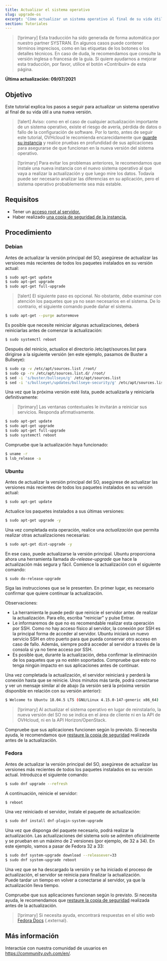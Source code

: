 ```yaml
---
title: Actualizar el sistema operativo
slug: upgrade-os
excerpt: 'Cómo actualizar un sistema operativo al final de su vida útil'
section: Tutoriales
---
```


> [!primary]
> Esta traducción ha sido generada de forma automática por nuestro partner SYSTRAN. En algunos casos puede contener términos imprecisos, como en las etiquetas de los botones o los detalles técnicos. En caso de duda, le recomendamos que consulte la versión inglesa o francesa de la guía. Si quiere ayudarnos a mejorar esta traducción, por favor, utilice el botón «Contribuir» de esta página.
>

**Última actualización: 09/07/2021**

## Objetivo

Este tutorial explica los pasos a seguir para actualizar un sistema operativo al final de su vida útil a una nueva versión.

> [!alert]
> Aviso: como en el caso de cualquier actualización importante de un sistema operativo, existe el riesgo de avería, pérdida de datos o fallo de la configuración de software.
> Por lo tanto, antes de seguir este tutorial, OVHcloud le recomienda encarecidamente que [guarde su instancia](../guardar_copia_de_seguridad_de_una_instancia) y realice pruebas en profundidad de sus aplicaciones para asegurarse de que funcionan en la nueva versión del sistema operativo.
>

> [!primary]
> Para evitar los problemas anteriores, le recomendamos que instale una nueva instancia con el nuevo sistema operativo al que vaya a realizar la actualización y que luego mire los datos.
> Todavía puede ser necesario analizar las diferencias en su aplicación, pero el sistema operativo probablemente sea más estable.
>

## Requisitos

- Tener un [acceso root al servidor.](../conectarse_como_usuario_root_y_establecer_una_contrasena/)
- Haber realizado [una copia de seguridad de la instancia.](../guardar_copia_de_seguridad_de_una_instancia)

## Procedimiento

### Debian

Antes de actualizar la versión principal del SO, asegúrese de actualizar las versiones más recientes de todos los paquetes instalados en su versión actual:

```bash
$ sudo apt-get update
$ sudo apt-get upgrade
$ sudo apt-get full-upgrade
```

> [!alert]
> El siguiente paso es opcional.
> No obstante, debe examinar con atención los paquetes que ya no sean necesarios en el sistema. De lo contrario, el siguiente comando puede dañar el sistema. 
>

```bash
$ sudo apt-get --purge autoremove
```

Es posible que necesite reiniciar algunas actualizaciones, deberá reiniciarlas antes de comenzar la actualización:

```bash
$ sudo systemctl reboot
```

Después del reinicio, actualice el directorio /etc/apt/sources.list para dirigirse a la siguiente versión (en este ejemplo, pasamos de Buster a Bullseye):

```bash
$ sudo cp -v /etc/apt/sources.list /root/
$ sudo cp -rv /etc/apt/sources.list.d/ /root/
$ sed -i 's/buster/bullseye/g' /etc/apt/sources.list
$ sed -i 's/bullseye\/updates/bullseye-security/g' /etc/apt/sources.list
```

Una vez que la próxima versión esté lista, puede actualizarla y reiniciarla definitivamente:

> [!primary]
> Las ventanas contextuales le invitarán a reiniciar sus servicios. Responda afirmativamente.
>

```bash
$ sudo apt-get update
$ sudo apt-get upgrade
$ sudo apt-get full-upgrade
$ sudo systemctl reboot
```

Compruebe que la actualización haya funcionado:

```bash
$ uname -r
$ lsb_release -a
```

### Ubuntu

Antes de actualizar la versión principal del SO, asegúrese de actualizar las versiones más recientes de todos los paquetes instalados en su versión actual:

```sh
$ sudo apt-get update
```

Actualice los paquetes instalados a sus últimas versiones:

```sh
$ sudo apt-get upgrade -y
```

Una vez completada esta operación, realice una *actualización* que permita realizar otras actualizaciones necesarias:

```sh
$ sudo apt-get dist-upgrade -y
```

En ese caso, puede actualizarse la versión principal. Ubuntu proporciona ahora una herramienta llamada *do-release-upgrade* que hace la actualización más segura y fácil. Comience la actualización con el siguiente comando:

```sh
$ sudo do-release-upgrade
```

Siga las instrucciones que se le presenten. En primer lugar, es necesario confirmar que quiere continuar la actualización.

Observaciones:

- La herramienta le puede pedir que reinicie el servidor antes de realizar la actualización. Para ello, escriba "reiniciar" y pulse Entrar.
- Le informaremos de que no es recomendable realizar esta operación por SSH. Como no hay acceso físico al servidor, la conexión por SSH es la principal forma de acceder al servidor.
Ubuntu iniciará un nuevo servicio SSH en otro puerto para que pueda conservar otro acceso en caso de fallo. Además, siempre podrá acceder al servidor a través de la consola si ya no tiene acceso por SSH.
- Es posible que, durante la actualización, deba confirmar la eliminación de los paquetes que ya no estén soportados. Compruebe que esto no tenga ningún impacto en sus aplicaciones antes de continuar.

Una vez completada la actualización, el servidor reiniciará y perderá la conexión hasta que se reinicie.
Unos minutos más tarde, podrá conectarse y ver un mensaje similar al de abajo (la versión será la próxima versión disponible en relación con su versión anterior):

```sh
$ Welcome to Ubuntu 18.04.5 LTS (GNU/Linux 4.15.0-147-generic x86_64)
```

> [!primary]
> Al actualizar el sistema operativo en lugar de reinstalarlo, la nueva versión del SO no se indica en el área de cliente ni en la API de OVHcloud, ni en la API Horizon/OpenStack.
>

Compruebe que sus aplicaciones funcionen según lo previsto. Si necesita ayuda, le recomendamos que [restaure la copia de seguridad](../crear_o_restaurar_un_servidor_virtual_a_partir_de_un_snapshot/) realizada antes de la actualización.

### Fedora

Antes de actualizar la versión principal del SO, asegúrese de actualizar las versiones más recientes de todos los paquetes instalados en su versión actual. Introduzca el siguiente comando:

```sh
$ sudo dnf upgrade --refresh
```

A continuación, reinicie el servidor:

```sh
$ reboot
```

Una vez reiniciado el servidor, instale el paquete de actualización:

```sh
$ sudo dnf install dnf-plugin-system-upgrade
```

Una vez que disponga del paquete necesario, podrá realizar la actualización. Las actualizaciones del sistema solo se admiten oficialmente y se prueban en un máximo de 2 versiones (por ejemplo, de 32 a 34).
En este ejemplo, vamos a pasar de Fedora 32 a 33:

```sh
$ sudo dnf system-upgrade download --releasever=33
$ sudo dnf system-upgrade reboot
```

Una vez que se ha descargado la versión y se ha iniciado el proceso de actualización, el servidor se reinicia para finalizar la actualización.
<br>Puede tardar un tiempo en volver a conectarse al servidor, ya que la actualización lleva tiempo.

Compruebe que sus aplicaciones funcionan según lo previsto. Si necesita ayuda, le recomendamos que [restaure la copia de seguridad](../crear_o_restaurar_un_servidor_virtual_a_partir_de_un_snapshot/) realizada antes de la actualización.

> [!primary]
> Si necesita ayuda, encontrará respuestas en el sitio web [Fedora Docs](https://docs.fedoraproject.org/en-US/quick-docs/dnf-system-upgrade/) {.external}.
>

## Más información

Interactúe con nuestra comunidad de usuarios en <https://community.ovh.com/en/>.
